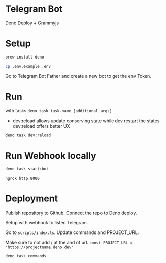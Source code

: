 # Telegram Bot

Deno Deploy + Grammyjs

# Setup

```bash
brew install deno
```

```bash
cp .env.example .env
```

Go to Telegram Bot Father and create a new bot to get the env Token.

# Run

with tasks `deno task task-name [additional args]`

- dev:reload allows update conserving state while dev restart the states. dev:reload offers better UX

```bash
deno task dev:reload
```

# Run Webhook locally

```bash
deno task start:bot
```

```bash
ngrok http 8000
```

# Deployment

Publish repository to Github. Connect the repo to Deno deploy.

Setup with webhook to listen Telegram.

Go to `scripts/index.ts`. Update commands and PROJECT_URL.

Make sure to not add / at the and of url.
`const PROJECT_URL = 'https://projectname.deno.dev'`

```bash
deno task commands
```

